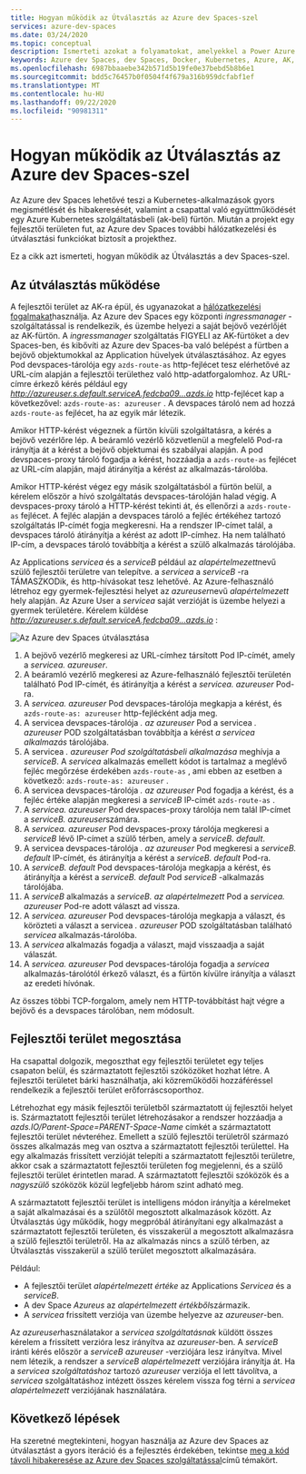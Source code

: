 ```yaml
---
title: Hogyan működik az Útválasztás az Azure dev Spaces-szel
services: azure-dev-spaces
ms.date: 03/24/2020
ms.topic: conceptual
description: Ismerteti azokat a folyamatokat, amelyekkel a Power Azure dev Spaces és az Útválasztás működik
keywords: Azure dev Spaces, dev Spaces, Docker, Kubernetes, Azure, AK, Azure Kubernetes szolgáltatás, tárolók
ms.openlocfilehash: 6987bbaaebe342b571d5b19fe0e37bebd5b8b6e1
ms.sourcegitcommit: bdd5c76457b0f0504f4f679a316b959dcfabf1ef
ms.translationtype: MT
ms.contentlocale: hu-HU
ms.lasthandoff: 09/22/2020
ms.locfileid: "90981311"
---
```

# <a name="how-routing-works-with-azure-dev-spaces"></a>Hogyan működik az Útválasztás az Azure dev Spaces-szel

Az Azure dev Spaces lehetővé teszi a Kubernetes-alkalmazások gyors megismétlését és hibakeresését, valamint a csapattal való együttműködését egy Azure Kubernetes szolgáltatásbeli (ak-beli) fürtön. Miután a projekt egy fejlesztői területen fut, az Azure dev Spaces további hálózatkezelési és útválasztási funkciókat biztosít a projekthez.

Ez a cikk azt ismerteti, hogyan működik az Útválasztás a dev Spaces-szel.

## <a name="how-routing-works"></a>Az útválasztás működése

A fejlesztői terület az AK-ra épül, és ugyanazokat a [hálózatkezelési fogalmakat](../aks/concepts-network.md)használja. Az Azure dev Spaces egy központi *ingressmanager* -szolgáltatással is rendelkezik, és üzembe helyezi a saját bejövő vezérlőjét az AK-fürtön. A *ingressmanager* szolgáltatás FIGYELI az AK-fürtöket a dev Spaces-ben, és kibővíti az Azure dev Spaces-ba való belépést a fürtben a bejövő objektumokkal az Application hüvelyek útválasztásához. Az egyes Pod devspaces-tárolója egy `azds-route-as` http-fejlécet tesz elérhetővé az URL-cím alapján a fejlesztői területhez való http-adatforgalomhoz. Az URL-címre érkező kérés például egy *http://azureuser.s.default.serviceA.fedcba09...azds.io* http-fejlécet kap a következővel: `azds-route-as: azureuser` . A devspaces tároló nem ad hozzá `azds-route-as` fejlécet, ha az egyik már létezik.

Amikor HTTP-kérést végeznek a fürtön kívüli szolgáltatásra, a kérés a bejövő vezérlőre lép. A beáramló vezérlő közvetlenül a megfelelő Pod-ra irányítja át a kérést a bejövő objektumai és szabályai alapján. A pod devspaces-proxy tároló fogadja a kérést, hozzáadja a `azds-route-as` fejlécet az URL-cím alapján, majd átirányítja a kérést az alkalmazás-tárolóba.

Amikor HTTP-kérést végez egy másik szolgáltatásból a fürtön belül, a kérelem először a hívó szolgáltatás devspaces-tárolóján halad végig. A devspaces-proxy tároló a HTTP-kérést tekinti át, és ellenőrzi a `azds-route-as` fejlécet. A fejléc alapján a devspaces tároló a fejléc értékéhez tartozó szolgáltatás IP-címét fogja megkeresni. Ha a rendszer IP-címet talál, a devspaces tároló átirányítja a kérést az adott IP-címhez. Ha nem található IP-cím, a devspaces tároló továbbítja a kérést a szülő alkalmazás tárolójába.

Az Applications *servicea* és a *serviceB* például az *alapértelmezett*nevű szülő fejlesztői területre van telepítve. a *servicea* a *serviceB* -ra TÁMASZKODik, és http-hívásokat tesz lehetővé. Az Azure-felhasználó létrehoz egy gyermek-fejlesztési helyet az *azureuser*nevű *alapértelmezett* hely alapján. Az Azure User a *servicea* saját verzióját is üzembe helyezi a gyermek területére. Kérelem küldése *http://azureuser.s.default.serviceA.fedcba09...azds.io* :

![Az Azure dev Spaces útválasztása](media/how-dev-spaces-works/routing.svg)

1. A bejövő vezérlő megkeresi az URL-címhez társított Pod IP-címét, amely a *servicea. azureuser*.
1. A beáramló vezérlő megkeresi az Azure-felhasználó fejlesztői területén található Pod IP-címét, és átirányítja a kérést a *servicea. azureuser* Pod-ra.
1. A *servicea. azureuser* Pod devspaces-tárolója megkapja a kérést, és `azds-route-as: azureuser` http-fejlécként adja meg.
1. A servicea devspaces-tárolója *. az azureuser* Pod a servicea *. azureuser* POD szolgáltatásban továbbítja a kérést *a servicea alkalmazás* tárolójába.
1. A servicea *. azureuser* *Pod szolgáltatásbeli alkalmazása* meghívja a *serviceB*. A *servicea* alkalmazás emellett kódot is tartalmaz a meglévő fejléc megőrzése érdekében `azds-route-as` , ami ebben az esetben a következő: `azds-route-as: azureuser` .
1. A servicea devspaces-tárolója *. az azureuser* Pod fogadja a kérést, és a fejléc értéke alapján megkeresi a *serviceB* IP-címét `azds-route-as` .
1. A *servicea. azureuser* Pod devspaces-proxy tárolója nem talál IP-címet a *serviceB. azureuser*számára.
1. A *servicea. azureuser* Pod devspaces-proxy tárolója megkeresi a *serviceB* lévő IP-címet a szülő térben, amely a *serviceB. default*.
1. A servicea devspaces-tárolója *. az azureuser* Pod megkeresi a *serviceB. default* IP-címét, és átirányítja a kérést a *serviceB. default* Pod-ra.
1. A *serviceB. default* Pod devspaces-tárolója megkapja a kérést, és átirányítja a kérést a *serviceB. default* Pod *serviceB* -alkalmazás tárolójába.
1. A *serviceB* alkalmazás a *serviceB. az alapértelmezett* Pod a *servicea. azureuser* Pod-re adott választ ad vissza.
1. A *servicea. azureuser* Pod devspaces-tárolója megkapja a választ, és körözteti a választ a servicea *. azureuser* POD szolgáltatásban található *servicea* alkalmazás-tárolóba.
1. A *servicea* alkalmazás fogadja a választ, majd visszaadja a saját válaszát.
1. A *servicea. azureuser* Pod devspaces-tárolója fogadja a *servicea* alkalmazás-tárolótól érkező választ, és a fürtön kívülre irányítja a választ az eredeti hívónak.

Az összes többi TCP-forgalom, amely nem HTTP-továbbítást hajt végre a bejövő és a devspaces tárolóban, nem módosult.

## <a name="sharing-a-dev-space"></a>Fejlesztői terület megosztása

Ha csapattal dolgozik, megoszthat egy fejlesztői területet egy teljes csapaton belül, és származtatott fejlesztői szóközöket hozhat létre. A fejlesztői területet bárki használhatja, aki közreműködői hozzáféréssel rendelkezik a fejlesztői terület erőforráscsoporthoz.

Létrehozhat egy másik fejlesztői területből származtatott új fejlesztői helyet is. Származtatott fejlesztői terület létrehozásakor a rendszer hozzáadja a *azds.IO/Parent-Space=PARENT-Space-Name* címkét a származtatott fejlesztői terület névteréhez. Emellett a szülő fejlesztői területről származó összes alkalmazás meg van osztva a származtatott fejlesztői területtel. Ha egy alkalmazás frissített verzióját telepíti a származtatott fejlesztői területre, akkor csak a származtatott fejlesztői területen fog megjelenni, és a szülő fejlesztői terület érintetlen marad. A származtatott fejlesztői szóközök és a *nagyszülő* szóközök közül legfeljebb három szint adható meg.

A származtatott fejlesztői terület is intelligens módon irányítja a kérelmeket a saját alkalmazásai és a szülőtől megosztott alkalmazások között. Az Útválasztás úgy működik, hogy megpróbál átirányítani egy alkalmazást a származtatott fejlesztői területen, és visszakerül a megosztott alkalmazásra a szülő fejlesztői területről. Ha az alkalmazás nincs a szülő térben, az Útválasztás visszakerül a szülő terület megosztott alkalmazására.

Például:
* A fejlesztői terület *alapértelmezett értéke* az Applications *Servicea* és a *serviceB*.
* A dev Space *Azureus* az *alapértelmezett értékből*származik.
* A *servicea* frissített verziója van üzembe helyezve az *azureuser*-ben.

Az *azureuser*használatakor a *servicea szolgáltatásnak* küldött összes kérelem a frissített verzióra lesz irányítva az *azureuser*-ben. A *serviceB* iránti kérés először a *serviceB* *azureuser* -verziójára lesz irányítva. Mivel nem létezik, a rendszer a *serviceB* *alapértelmezett* verziójára irányítja át. Ha a *servicea szolgáltatáshoz* tartozó *azureuser* verziója el lett távolítva, a *servicea* szolgáltatáshoz intézett összes kérelem vissza fog térni a *servicea* *alapértelmezett* verziójának használatára.

## <a name="next-steps"></a>Következő lépések

Ha szeretné megtekinteni, hogyan használja az Azure dev Spaces az útválasztást a gyors iteráció és a fejlesztés érdekében, tekintse [meg a kód távoli hibakeresése az Azure dev Spaces szolgáltatással][how-it-works-remote-debugging]című témakört.


[how-it-works-remote-debugging]: how-dev-spaces-works-remote-debugging.md